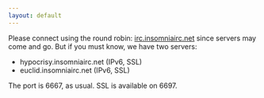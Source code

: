 ```yaml
---
layout: default
---
```


Please connect using the round robin: [irc.insomniairc.net][irc] since servers
may come and go. But if you must know, we have two servers:

* hypocrisy.insomniairc.net (IPv6, SSL)
* euclid.insomniairc.net (IPv6, SSL)

The port is 6667, as usual. SSL is available on 6697.

[irc]: irc://irc.insomniairc.net:6667
